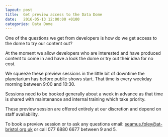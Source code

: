 ```yaml
---
layout: post
title:  Get preview access to the Data Dome
date:   2016-05-13 12:00:00 +0100
categories: Data Dome
---
```


One of the questions we get from developers is how do we get access to the dome to try our content out?

At the moment we allow developers who are interested and have produced content to come in and have a look the dome or try out their idea for no cost. 

We squeeze these preview sessions in the little bit of downtime the planetarium has before public shows start. That time is every weekday morning between 9:00 and 10:30.

Sessions need to be booked generally about a week in advance as that time is shared with maintenance and internal training which take priority.

These preview session are offered entirely at our discretion and depend on staff availability. 

To book a preview session or to ask any questions email: seamus.foley@at-bristol.org.uk or call 077 6880 6677 between 9 and 5.



